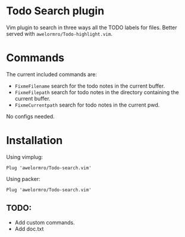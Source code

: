 # Todo Search plugin

Vim plugin to search in three ways all the TODO labels for files.
Better served with `awelormro/Todo-highlight.vim`.

# Commands

The current included commands are:

- `FixmeFilename` search for the todo notes in the current buffer.
- `FixmeFilepath` search for todo notes in the directory containing the current buffer.
- `FixmeCurrentpath` search for todo notes in the current pwd.


No configs needed.

# Installation

Using vimplug:

```
Plug 'awelormro/Todo-search.vim'
```

Using packer:

```
Plug 'awelormro/Todo-search.vim'
```

## TODO:

- Add custom commands.
- Add doc.txt
